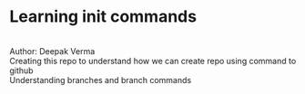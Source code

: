 # Learning init commands
<br>
Author: Deepak Verma
<br>
Creating this repo to understand how we can create repo using command to github
<br>
Understanding branches and branch commands